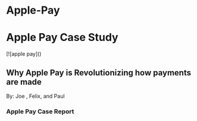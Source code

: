 # Apple-Pay
<h1> Apple Pay Case Study </h1>
[![apple pay]()
<h2> Why Apple Pay is Revolutionizing how payments are made </h2>
By: Joe , Felix, and Paul
<h3> Apple Pay Case Report</h3>
